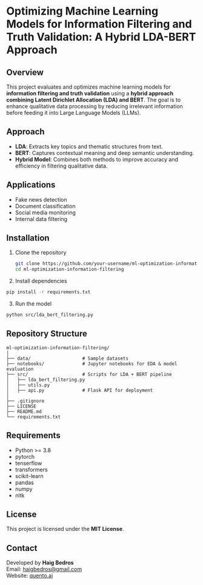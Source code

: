# Optimizing Machine Learning Models for Information Filtering and Truth Validation: A Hybrid LDA-BERT Approach

## Overview  

This project evaluates and optimizes machine learning models for **information filtering and truth validation** using a **hybrid approach combining Latent Dirichlet Allocation (LDA) and BERT**. The goal is to enhance qualitative data processing by reducing irrelevant information before feeding it into Large Language Models (LLMs).

## Approach  

- **LDA**: Extracts key topics and thematic structures from text.
- **BERT**: Captures contextual meaning and deep semantic understanding.
- **Hybrid Model**: Combines both methods to improve accuracy and efficiency in filtering qualitative data.  

## Applications  

- Fake news detection  
- Document classification  
- Social media monitoring  
- Internal data filtering  

## Installation  

1. Clone the repository  
   ```bash
   git clone https://github.com/your-username/ml-optimization-information-filtering.git
   cd ml-optimization-information-filtering
   ```

2. Install dependencies
  ```bash
  pip install -r requirements.txt
  ```

3. Run the model
  ```bash
  python src/lda_bert_filtering.py
  ```

## Repository Structure  

```
ml-optimization-information-filtering/
│
├── data/                   # Sample datasets
├── notebooks/              # Jupyter notebooks for EDA & model evaluation
├── src/                    # Scripts for LDA + BERT pipeline
│   ├── lda_bert_filtering.py
│   ├── utils.py
│   ├── api.py              # Flask API for deployment
│
├── .gitignore              
├── LICENSE                
├── README.md               
└── requirements.txt        
```

## Requirements  

- Python >= 3.8  
- pytorch
- tenserflow  
- transformers  
- scikit-learn  
- pandas  
- numpy  
- nltk  

## License  

This project is licensed under the **MIT License**.  

## Contact  

Developed by **Haig Bedros**  
Email: haigbedros@gmail.com  
Website: [quento.ai](https://www.quento.ai)
